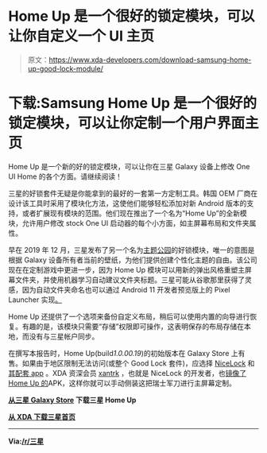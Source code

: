 # Home Up 是一个很好的锁定模块，可以让你自定义一个 UI 主页

> 原文：<https://www.xda-developers.com/download-samsung-home-up-good-lock-module/>

# 下载:Samsung Home Up 是一个很好的锁定模块，可以让你定制一个用户界面主页

Home Up 是一个新的好的锁定模块，可以让你在三星 Galaxy 设备上修改 One UI Home 的各个方面。请继续阅读！

三星的好锁套件无疑是你能拿到的最好的一套第一方定制工具。韩国 OEM 厂商在设计该工具时采用了模块化方法，这使他们能够轻松添加对新 Android 版本的支持，或者扩展现有模块的范围。他们现在推出了一个名为“Home Up”的全新模块，允许用户修改 stock One UI 启动器的每个小方面，如主屏幕布局和文件夹属性。

早在 2019 年 12 月，三星发布了另一个名为[主题公园](https://www.xda-developers.com/samsung-theme-park-good-lock-module-theme-one-ui/)的好锁模块，唯一的意图是根据 Galaxy 设备所有者当前的壁纸，为他们提供创建个性化主题的自由。该公司现在在定制游戏中更进一步，因为 Home Up 模块可以用新的弹出风格重塑主屏幕文件夹，并使用机器学习自动建议文件夹标题。三星可能从谷歌那里获得了灵感，因为自动文件夹命名也可以通过 Android 11 开发者预览版上的 Pixel Launcher 实现[。](https://www.xda-developers.com/google-pixel-launcher-new-features-test-android-11/)

Home Up 还提供了一个选项来备份自定义布局，稍后可以使用内置的向导进行恢复。有趣的是，该模块只需要“存储”权限即可操作，这表明保存的布局存储在本地，而没有与三星帐户同步。

在撰写本报告时，Home Up(build*1.0.00.19*)的初始版本在 Galaxy Store 上有售。如果由于地区限制无法访问(或整个 Good Lock 套件)，应选择 [NiceLock](https://www.xda-developers.com/nicelock-manage-samsung-good-lock-modules-unsupported-regions/) 和[其配套 app](https://www.xda-developers.com/samsung-galaxy-good-lock-nicelock-downloader-one-ui/) 。XDA 资深会员 [xantrk](https://forum.xda-developers.com/member.php?u=4333387) ，也就是 NiceLock 的开发者，也[镜像了 Home Up 的](https://forum.xda-developers.com/showpost.php?p=82350183)APK，这样你就可以手动侧装这把瑞士军刀进行主屏幕定制。

**[从三星 Galaxy Store](https://galaxystore.samsung.com/detail/com.samsung.android.app.homestar) 下载三星 Home Up**

**[从 XDA 下载三星首页](https://forum.xda-developers.com/attachment.php?attachmentid=5000231&d=1587462252)**

* * *

**Via:[/r/三星](https://www.reddit.com/r/galaxys10/comments/g5a8ay/new_good_lock_app_home_up/)**